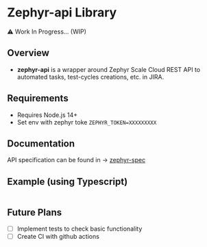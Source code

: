 # Zephyr-api Library

:warning: Work In Progress... (WIP)

## Overview

- **zephyr-api** is a wrapper around Zephyr Scale Cloud REST API to automated tasks, test-cycles creations, etc. in JIRA.

## Requirements

- Requires Node.js 14+
- Set env with zephyr toke `ZEPHYR_TOKEN=XXXXXXXXX`

## Documentation

API specification can be found in -> [zephyr-spec](https://support.smartbear.com/zephyr-scale-cloud/api-docs/)

## Example (using Typescript)

```javascript

```

## Future Plans

- [ ] Implement tests to check basic functionality
- [ ] Create CI with github actions
